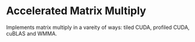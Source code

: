 # Accelerated Matrix Multiply

Implements matrix multiply in a vareity of ways: tiled CUDA, profiled CUDA, cuBLAS and WMMA.

